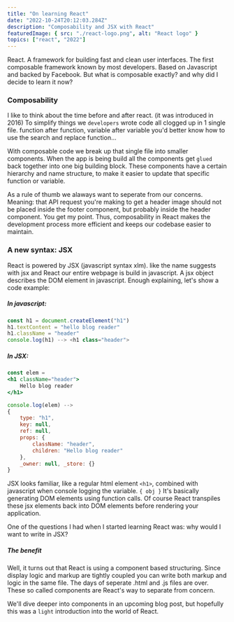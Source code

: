 ```yaml
---
title: "On learning React"
date: "2022-10-24T20:12:03.284Z"
description: "Composability and JSX with React"
featuredImage: { src: "./react-logo.png", alt: "React logo" }
topics: ["react", "2022"]
---
```


React. A framework for building fast and clean user interfaces. The first composable framework known by most developers.
Based on Javascript and backed by Facebook. But what is composable exactly? and why did I decide to learn it now?

### Composability
I like to think about the time before and after react. (it was introduced in 2016)
To simplify things we `developers` wrote code all clogged up in 1 single file. function after function,
variable after variable you'd better know how to use the search and replace function...

With composable code we break up that single file into smaller components.
When the app is being build all the components get `glued` back together into one big building block.
These components have a certain hierarchy and name structure, to make it easier to update that specific function or variable.

As a rule of thumb we alaways want to seperate from our concerns. Meaning: that API request you're making to get a header image
should not be placed inside the footer component, but probably inside the header component. You get my point.
Thus, composability in React makes the development process more efficient and keeps our codebase easier to maintain.

### A new syntax: JSX
React is powered by JSX (javascript syntax xlm). like the name suggests with jsx and React our entire webpage is build in javascript.
A jsx object describes the DOM element in javascript. Enough explaining, let's show a code example:

##### In javascript:
```js
const h1 = document.createElement("h1")
h1.textContent = "hello blog reader"
h1.className = "header"
console.log(h1) --> <h1 class="header">
```

##### In JSX:    
```jsx
const elem = 
<h1 className="header"> 
    Hello blog reader
</h1>

console.log(elem) --> 
{   
    type: "h1", 
    key: null, 
    ref: null, 
    props: {
        className: "header", 
        children: "Hello blog reader"
    }, 
    _owner: null, _store: {}
}
```

JSX looks familiar, like a regular html element `<h1>`,
combined with javascript when console logging the variable. `{ obj }` 
It's basically generating DOM elements using function calls.
Of course React transpiles these jsx elements back into DOM elements before
rendering your application. 

One of the questions I had when I started learning React was: why would I want to write in JSX?
##### The benefit
Well, it turns out that React is using a component based structuring. Since display logic and markup are tightly coupled you can write both markup and logic in the same file. The days of seperate .html and .js files are over. These so called components are React's way to separate from concern.

We'll dive deeper into components in an upcoming blog post, but hopefully this was a `light` introduction into the world of React.




